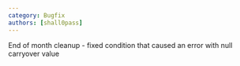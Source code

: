 ```yaml
---
category: Bugfix
authors: [shall0pass]
---
```


End of month cleanup - fixed condition that caused an error with null carryover value
